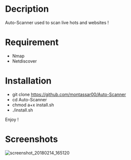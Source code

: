 # Decription

Auto-Scanner used to scan live hots and websites !
# Requirement

* Nmap 
* Netdiscover

# Installation

* git clone https://github.com/montassar00/Auto-Scanner
* cd Auto-Scanner
* chmod a+x install.sh
* ./install.sh

Enjoy !
# Screenshots
![screenshot_20180214_165120](https://user-images.githubusercontent.com/17936240/36214899-e255b38c-11aa-11e8-818d-343c23de1013.png)
